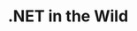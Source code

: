 ---
title: ".NET in the Wild"
type: "tv-show"
streaming: "twitch"
id: "dotnet-wild"
image: "dotnet-wild.png"
og_image: ""
weight: 2
menu:
    main:
        parent: "tv"
        weight: 3
# Text that appears on show index page under show name
description: Join Layla and guest from the .NET community to chat and code.
# Text that appears highlighted in green on show index page above show name
teaser: Live Every Tuesday at 4:30pm GMT
# Text that shows on show page under show name
subheader: Live Every Tuesday at 4:30pm GMT.
# Any content below here shows up above episode index
---